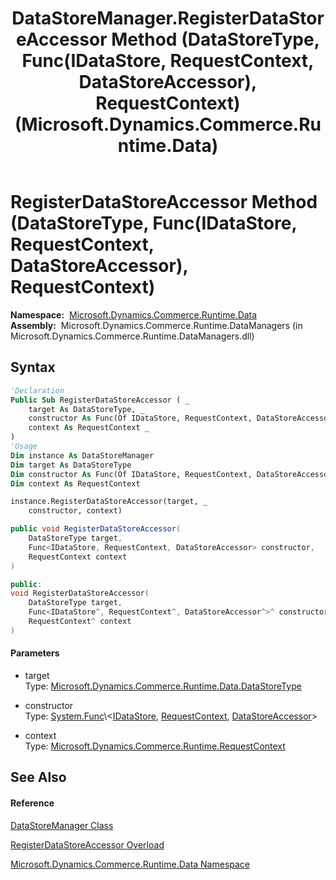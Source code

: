 ﻿---
title: DataStoreManager.RegisterDataStoreAccessor Method (DataStoreType, Func(IDataStore, RequestContext, DataStoreAccessor), RequestContext) (Microsoft.Dynamics.Commerce.Runtime.Data)
TOCTitle: RegisterDataStoreAccessor Method (DataStoreType, Func(IDataStore, RequestContext, DataStoreAccessor), RequestContext)
ms:assetid: M:Microsoft.Dynamics.Commerce.Runtime.Data.DataStoreManager.RegisterDataStoreAccessor(Microsoft.Dynamics.Commerce.Runtime.Data.DataStoreType,System.Func{Microsoft.Dynamics.Commerce.Runtime.Data.IDataStore,Microsoft.Dynamics.Commerce.Runtime.RequestContext,Microsoft.Dynamics.Commerce.Runtime.Data.DataStoreAccessor},Microsoft.Dynamics.Commerce.Runtime.RequestContext)
ms:mtpsurl: https://technet.microsoft.com/en-us/library/microsoft.dynamics.commerce.runtime.data.datastoremanager.registerdatastoreaccessor(v=AX.60)
ms:contentKeyID: 65319843
ms.date: 05/18/2015
mtps_version: v=AX.60
dev_langs:
- vb
- csharp
- c++
---

# RegisterDataStoreAccessor Method (DataStoreType, Func(IDataStore, RequestContext, DataStoreAccessor), RequestContext)

**Namespace:**  [Microsoft.Dynamics.Commerce.Runtime.Data](microsoft-dynamics-commerce-runtime-data-namespace.md)  
**Assembly:**  Microsoft.Dynamics.Commerce.Runtime.DataManagers (in Microsoft.Dynamics.Commerce.Runtime.DataManagers.dll)

## Syntax

``` vb
'Declaration
Public Sub RegisterDataStoreAccessor ( _
    target As DataStoreType, _
    constructor As Func(Of IDataStore, RequestContext, DataStoreAccessor), _
    context As RequestContext _
)
'Usage
Dim instance As DataStoreManager
Dim target As DataStoreType
Dim constructor As Func(Of IDataStore, RequestContext, DataStoreAccessor)
Dim context As RequestContext

instance.RegisterDataStoreAccessor(target, _
    constructor, context)
```

``` csharp
public void RegisterDataStoreAccessor(
    DataStoreType target,
    Func<IDataStore, RequestContext, DataStoreAccessor> constructor,
    RequestContext context
)
```

``` c++
public:
void RegisterDataStoreAccessor(
    DataStoreType target, 
    Func<IDataStore^, RequestContext^, DataStoreAccessor^>^ constructor, 
    RequestContext^ context
)
```

#### Parameters

  - target  
    Type: [Microsoft.Dynamics.Commerce.Runtime.Data.DataStoreType](datastoretype-enumeration-microsoft-dynamics-commerce-runtime-data.md)  

<!-- end list -->

  - constructor  
    Type: [System.Func](https://technet.microsoft.com/en-us/library/bb534647\(v=ax.60\))\<[IDataStore](idatastore-interface-microsoft-dynamics-commerce-runtime-data.md), [RequestContext](requestcontext-class-microsoft-dynamics-commerce-runtime.md), [DataStoreAccessor](datastoreaccessor-class-microsoft-dynamics-commerce-runtime-data.md)\>  

<!-- end list -->

  - context  
    Type: [Microsoft.Dynamics.Commerce.Runtime.RequestContext](requestcontext-class-microsoft-dynamics-commerce-runtime.md)  

## See Also

#### Reference

[DataStoreManager Class](datastoremanager-class-microsoft-dynamics-commerce-runtime-data.md)

[RegisterDataStoreAccessor Overload](datastoremanager-registerdatastoreaccessor-method-microsoft-dynamics-commerce-runtime-data.md)

[Microsoft.Dynamics.Commerce.Runtime.Data Namespace](microsoft-dynamics-commerce-runtime-data-namespace.md)

